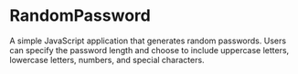 # RandomPassword
A simple JavaScript application that generates random passwords. Users can specify the password length and choose to include uppercase letters, lowercase letters, numbers, and special characters.

